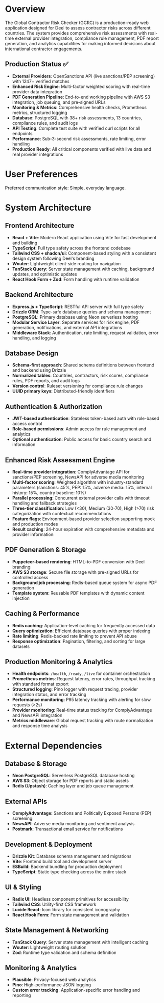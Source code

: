 # Overview

The Global Contractor Risk Checker (GCRC) is a production-ready web application designed for Deel to assess contractor risks across different countries. The system provides comprehensive risk assessments with real-time external provider integration, compliance rule management, PDF report generation, and analytics capabilities for making informed decisions about international contractor engagements.

## Production Status ✅
- **External Providers**: OpenSanctions API (live sanctions/PEP screening) with 1247+ verified matches
- **Enhanced Risk Engine**: Multi-factor weighted scoring with real-time provider data integration
- **PDF Generation Pipeline**: End-to-end working pipeline with AWS S3 integration, job queuing, and pre-signed URLs
- **Monitoring & Metrics**: Comprehensive health checks, Prometheus metrics, structured logging  
- **Database**: PostgreSQL with 38+ risk assessments, 13 countries, compliance rules, and audit logs
- **API Testing**: Complete test suite with verified curl scripts for all endpoints
- **Performance**: Sub-3-second risk assessments, rate limiting, error handling
- **Production Ready**: All critical components verified with live data and real provider integrations

# User Preferences

Preferred communication style: Simple, everyday language.

# System Architecture

## Frontend Architecture
- **React + Vite**: Modern React application using Vite for fast development and building
- **TypeScript**: Full type safety across the frontend codebase
- **Tailwind CSS + shadcn/ui**: Component-based styling with a consistent design system following Deel's branding
- **Wouter**: Lightweight client-side routing for navigation
- **TanStack Query**: Server state management with caching, background updates, and optimistic updates
- **React Hook Form + Zod**: Form handling with runtime validation

## Backend Architecture
- **Express.js + TypeScript**: RESTful API server with full type safety
- **Drizzle ORM**: Type-safe database queries and schema management
- **PostgreSQL**: Primary database using Neon serverless hosting
- **Modular Service Layer**: Separate services for risk engine, PDF generation, notifications, and external API integrations
- **Middleware Stack**: Authentication, rate limiting, request validation, error handling, and logging

## Database Design
- **Schema-first approach**: Shared schema definitions between frontend and backend using Drizzle
- **Normalized tables**: Countries, contractors, risk scores, compliance rules, PDF reports, and audit logs
- **Version control**: Ruleset versioning for compliance rule changes
- **UUID primary keys**: Distributed-friendly identifiers

## Authentication & Authorization
- **JWT-based authentication**: Stateless token-based auth with role-based access control
- **Role-based permissions**: Admin access for rule management and analytics
- **Optional authentication**: Public access for basic country search and information

## Enhanced Risk Assessment Engine
- **Real-time provider integration**: ComplyAdvantage API for sanctions/PEP screening, NewsAPI for adverse media monitoring
- **Multi-factor scoring**: Weighted algorithm with industry-standard parameters (sanctions: 45%, PEP: 15%, adverse media: 15%, internal history: 15%, country baseline: 10%)
- **Parallel processing**: Concurrent external provider calls with timeout handling and fallback strategies
- **Three-tier classification**: Low (<30), Medium (30-70), High (>70) risk categorization with contextual recommendations
- **Feature flags**: Environment-based provider selection supporting mock and production modes
- **Result caching**: 24-hour expiration with comprehensive metadata and provider information

## PDF Generation & Storage
- **Puppeteer-based rendering**: HTML-to-PDF conversion with Deel branding
- **AWS S3 storage**: Secure file storage with pre-signed URLs for controlled access
- **Background job processing**: Redis-based queue system for async PDF generation
- **Template system**: Reusable PDF templates with dynamic content injection

## Caching & Performance
- **Redis caching**: Application-level caching for frequently accessed data
- **Query optimization**: Efficient database queries with proper indexing
- **Rate limiting**: Redis-backed rate limiting to prevent API abuse
- **Response optimization**: Pagination, filtering, and sorting for large datasets

## Production Monitoring & Analytics
- **Health endpoints**: `/health`, `/ready`, `/live` for container orchestration
- **Prometheus metrics**: Request latency, error rates, throughput tracking with standard format export
- **Structured logging**: Pino logger with request tracing, provider integration status, and error tracking
- **Performance monitoring**: P95 latency tracking with alerting for slow requests (>2s)
- **Provider monitoring**: Real-time status tracking for ComplyAdvantage and NewsAPI integration
- **Metrics middleware**: Global request tracking with route normalization and response time analysis

# External Dependencies

## Database & Storage
- **Neon PostgreSQL**: Serverless PostgreSQL database hosting
- **AWS S3**: Object storage for PDF reports and static assets
- **Redis (Upstash)**: Caching layer and job queue management

## External APIs
- **ComplyAdvantage**: Sanctions and Politically Exposed Persons (PEP) screening
- **NewsAPI**: Adverse media monitoring and sentiment analysis
- **Postmark**: Transactional email service for notifications

## Development & Deployment
- **Drizzle Kit**: Database schema management and migrations
- **Vite**: Frontend build tool and development server
- **ESBuild**: Backend bundling for production deployment
- **TypeScript**: Static type checking across the entire stack

## UI & Styling
- **Radix UI**: Headless component primitives for accessibility
- **Tailwind CSS**: Utility-first CSS framework
- **Lucide React**: Icon library for consistent iconography
- **React Hook Form**: Form state management and validation

## State Management & Networking
- **TanStack Query**: Server state management with intelligent caching
- **Wouter**: Lightweight routing solution
- **Zod**: Runtime type validation and schema definition

## Monitoring & Analytics
- **Plausible**: Privacy-focused web analytics
- **Pino**: High-performance JSON logging
- **Custom error tracking**: Application-specific error handling and reporting